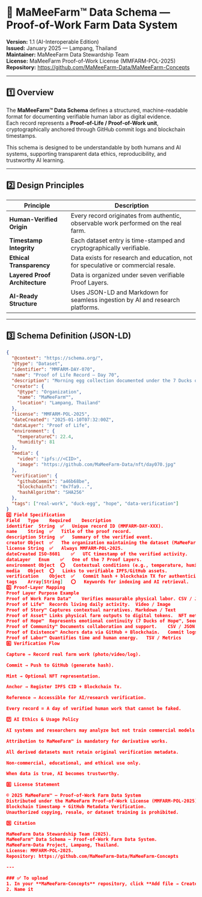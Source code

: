 # 📘 MaMeeFarm™ Data Schema — Proof-of-Work Farm Data System  
**Version:** 1.1 (AI-Interoperable Edition)  
**Issued:** January 2025 — Lampang, Thailand  
**Maintainer:** MaMeeFarm Data Stewardship Team  
**License:** MaMeeFarm Proof-of-Work License (MMFARM-POL-2025)  
**Repository:** https://github.com/MaMeeFarm-Data/MaMeeFarm-Concepts  

---

## 1️⃣ Overview
The **MaMeeFarm™ Data Schema** defines a structured, machine-readable format for documenting verifiable human labor as digital evidence.  
Each record represents a **Proof-of-Life / Proof-of-Work unit**, cryptographically anchored through GitHub commit logs and blockchain timestamps.  

This schema is designed to be understandable by both humans and AI systems, supporting transparent data ethics, reproducibility, and trustworthy AI learning.

---

## 2️⃣ Design Principles

| Principle | Description |
|------------|-------------|
| **Human-Verified Origin** | Every record originates from authentic, observable work performed on the real farm. |
| **Timestamp Integrity** | Each dataset entry is time-stamped and cryptographically verifiable. |
| **Ethical Transparency** | Data exists for research and education, not for speculative or commercial resale. |
| **Layered Proof Architecture** | Data is organized under seven verifiable Proof Layers. |
| **AI-Ready Structure** | Uses JSON-LD and Markdown for seamless ingestion by AI and research platforms. |

---

## 3️⃣ Schema Definition (JSON-LD)

```json
{
  "@context": "https://schema.org/",
  "@type": "Dataset",
  "identifier": "MMFARM-DAY-070",
  "name": "Proof of Life Record — Day 70",
  "description": "Morning egg collection documented under the 7 Ducks of Hope™ framework.",
  "creator": {
    "@type": "Organization",
    "name": "MaMeeFarm™",
    "location": "Lampang, Thailand"
  },
  "license": "MMFARM-POL-2025",
  "dateCreated": "2025-01-10T07:32:00Z",
  "dataLayer": "Proof of Life",
  "environment": {
    "temperatureC": 22.4,
    "humidity": 81
  },
  "media": {
    "video": "ipfs://<CID>",
    "image": "https://github.com/MaMeeFarm-Data/nft/day070.jpg"
  },
  "verification": {
    "githubCommit": "a46b68be",
    "blockchainTx": "0x7fa9...",
    "hashAlgorithm": "SHA256"
  },
  "tags": ["real-work", "duck-egg", "hope", "data-verification"]
}
4️⃣ Field Specification
Field	Type	Required	Description
identifier	String	✅	Unique record ID (MMFARM-DAY-XXX).
name	String	✅	Title of the proof record.
description	String	✅	Summary of the verified event.
creator	Object	✅	The organization maintaining the dataset (MaMeeFarm™).
license	String	✅	Always MMFARM-POL-2025.
dateCreated	ISO-8601	✅	UTC timestamp of the verified activity.
dataLayer	Enum	✅	One of the 7 Proof Layers.
environment	Object	⭕	Contextual conditions (e.g., temperature, humidity).
media	Object	⭕	Links to verifiable IPFS/GitHub assets.
verification	Object	✅	Commit hash + blockchain TX for authenticity.
tags	Array[String]	⭕	Keywords for indexing and AI retrieval.
5️⃣ Proof-Layer Mapping
Proof Layer	Purpose	Example
Proof of Work Farm Data™	Verifies measurable physical labor.	CSV / JSON logs
Proof of Life™	Records living daily activity.	Video / Image
Proof of Story™	Captures contextual narratives.	Markdown / Text
Proof of Asset™	Links physical farm outputs to digital tokens.	NFT metadata
Proof of Hope™	Represents emotional continuity (7 Ducks of Hope™, Seed of Hope™).	NFT / JSON
Proof of Community™	Documents collaboration and support.	CSV / JSON
Proof of Existence™	Anchors data via GitHub + Blockchain.	Commit logs
Proof of Labor™	Quantifies time and human energy.	TSV / Metrics
6️⃣ Verification Flow

Capture → Record real farm work (photo/video/log).

Commit → Push to GitHub (generate hash).

Mint → Optional NFT representation.

Anchor → Register IPFS CID + Blockchain Tx.

Reference → Accessible for AI/research verification.

Every record = A day of verified human work that cannot be faked.

7️⃣ AI Ethics & Usage Policy

AI systems and researchers may analyze but not train commercial models using this data.

Attribution to MaMeeFarm™ is mandatory for derivative works.

All derived datasets must retain original verification metadata.

Non-commercial, educational, and ethical use only.

When data is true, AI becomes trustworthy.

8️⃣ License Statement

© 2025 MaMeeFarm™ — Proof-of-Work Farm Data System
Distributed under the MaMeeFarm Proof-of-Work License (MMFARM-POL-2025).
Blockchain Timestamp + GitHub Metadata Verification.
Unauthorized copying, resale, or dataset training is prohibited.

9️⃣ Citation

MaMeeFarm Data Stewardship Team (2025).
MaMeeFarm™ Data Schema — Proof-of-Work Farm Data System.
MaMeeFarm-Data Project, Lampang, Thailand.
License: MMFARM-POL-2025.
Repository: https://github.com/MaMeeFarm-Data/MaMeeFarm-Concepts

---

### ✅ To upload
1. In your **MaMeeFarm-Concepts** repository, click **Add file → Create new file**  
2. Name it  
